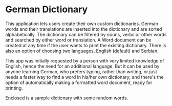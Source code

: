 # German Dictionary #

This application lets users create their own custom dictionaries. German words and their translations are inserted into the dictionary and are sorted alphabetically. The dictionary can be filtered by nouns, verbs or other words and searched by either word or translation. A Word document can be created at any time if the user wants to print the existing dictionary. There is also an option of choosing two languages, English (default) and Serbian.

This app was initially requested by a person with very limited knowledge of English, hence the need for an additional language. But it can be used by anyone learning German, who prefers typing, rather than writing, or just needs a faster way to find a word in his/her own dictionary; and there's the option of automatically making a formatted word document, ready for printing.
  
  
Enclosed is a sample dictionary with some random words.  
